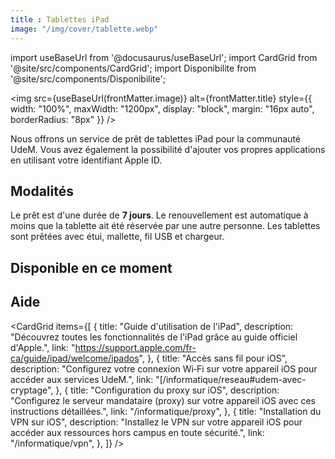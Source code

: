 ```yaml
---
title : Tablettes iPad
image: "/img/cover/tablette.webp"
---
```


import useBaseUrl from '@docusaurus/useBaseUrl';
import CardGrid from '@site/src/components/CardGrid';
import Disponibilite from '@site/src/components/Disponibilite';


<img 
  src={useBaseUrl(frontMatter.image)} 
  alt={frontMatter.title} 
  style={{
    width: "100%",
    maxWidth: "1200px",
    display: "block",
    margin: "16px auto",
    borderRadius: "8px"
  }} 
/>

Nous offrons un service de prêt de tablettes iPad pour la communauté UdeM. Vous avez également la possibilité d'ajouter vos propres applications en utilisant votre identifiant Apple ID.

## Modalités

Le prêt est d'une durée de **7 jours**. Le renouvellement est automatique à moins que la tablette ait été réservée par une autre personne. Les tablettes sont prêtées avec étui, mallette, fil USB et chargeur.

## Disponible en ce moment

<div
  style={{
    display: "grid",
    gridTemplateColumns: "repeat(auto-fit, minmax(220px, 1fr))",
    gap: "1rem",
    marginTop: "1.5rem"
  }}
>
  <Disponibilite label="Campus Laval" oclc="1245965028" />
  <Disponibilite label="Droit" oclc="1245964868" />
  <Disponibilite label="Hubert-Reeves" oclc="1135290920" />
  <Disponibilite label="Lettres et sciences humaines" oclc="1135189358" />
  <Disponibilite label="Marguerite-d'Youville" oclc="1135265589" />
  <Disponibilite label="Mathématiques et informatique" oclc="1245966991" />
  <Disponibilite label="Santé" oclc="1240172331" />
  <Disponibilite label="Thérèse-Gouin-Décarie" oclc="1245965122" />
</div>



## Aide

<CardGrid
  items={[
    {
      title: "Guide d'utilisation de l'iPad",
      description:
        "Découvrez toutes les fonctionnalités de l'iPad grâce au guide officiel d'Apple.",
      link: "https://support.apple.com/fr-ca/guide/ipad/welcome/ipados",
    },
    {
      title: "Accès sans fil pour iOS",
      description:
        "Configurez votre connexion Wi‑Fi sur votre appareil iOS pour accéder aux services UdeM.",
      link: "[/informatique/reseau#udem-avec-cryptage",
    },
    {
      title: "Configuration du proxy sur iOS",
      description:
        "Configurez le serveur mandataire (proxy) sur votre appareil iOS avec ces instructions détaillées.",
      link: "/informatique/proxy",
    },
    {
      title: "Installation du VPN sur iOS",
      description:
        "Installez le VPN sur votre appareil iOS pour accéder aux ressources hors campus en toute sécurité.",
      link: "/informatique/vpn",
    },
  ]}
/>
